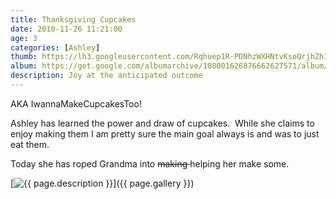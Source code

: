 ```yaml
---
title: Thanksgiving Cupcakes
date: 2010-11-26 11:21:00
age: 3
categories: [Ashley]
thumb: https://lh3.googleusercontent.com/Rqhuep1R-PDNhzWXHNtvKsoQrjhZhIIEh74VkZXkSgxs8kM1Q7Xk1NN9TZKDZVKdTREyYqUebWCwvwhrJn0=w293-h220
album: https://get.google.com/albumarchive/108001626876662627571/album/AF1QipOU0evDHvT0TVZHJUCGDiccvasWMJlULoQyV7_D?authKey=COvG8KfXxoj5zQE
description: Joy at the anticipated outcome
---
```

AKA IwannaMakeCupcakesToo!

Ashley has learned the power and draw of cupcakes.  While she claims to enjoy making them I am pretty sure the main goal always is and was to just eat them.

Today she has roped Grandma into <strike>making </strike>helping her make some.

[<img src="{{ page.thumb }}" alt="{{ page.description }}" class="wyseguys-album"/>]({{ page.gallery }})